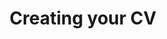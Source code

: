 ---
_db_id: 826
content_type: topic
ready: true
tags:
- employability-sprint
title: Creating your CV
---